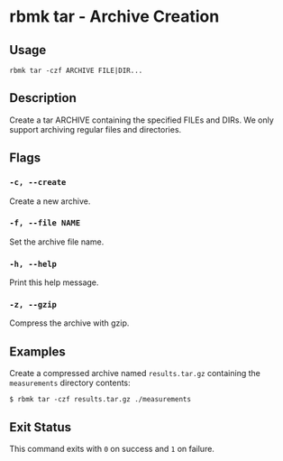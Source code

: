
# rbmk tar - Archive Creation

## Usage

```
rbmk tar -czf ARCHIVE FILE|DIR...
```

## Description

Create a tar ARCHIVE containing the specified FILEs and DIRs. We
only support archiving regular files and directories.

## Flags

### `-c, --create`

Create a new archive.

### `-f, --file NAME`

Set the archive file name.

### `-h, --help`

Print this help message.

### `-z, --gzip`

Compress the archive with gzip.

## Examples

Create a compressed archive named `results.tar.gz` containing the
`measurements` directory contents:

```
$ rbmk tar -czf results.tar.gz ./measurements
```

## Exit Status

This command exits with `0` on success and `1` on failure.

